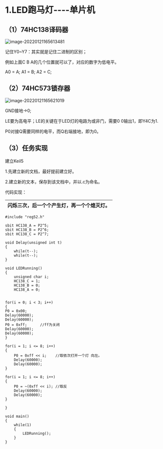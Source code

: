# 1.LED跑马灯----单片机

## （1）74HC138译码器

![image-20220121165613481](C:\Users\陈家祥\AppData\Roaming\Typora\typora-user-images\image-20220121165613481.png)

记住Y0~Y7：其实就是记住二进制的区别；

例如上面C B A的几个位置就可以了，对应的数字为低电平。

A0 = A; A1 = B; A2 = C;



## （2）74HC573锁存器

![image-20220121165621019](C:\Users\陈家祥\AppData\Roaming\Typora\typora-user-images\image-20220121165621019.png)

GND接地->0;

  LE要为高电平；LE的关键在于LED灯的电路为或非门，需要0 0输出1，即Y4C为1.

P0对接Q需要同样的电平，而Q右端接地，即为0。



## （3）任务实现

建立Keil5 

1.先建立新的文档，最好提前建立好。

2.建立新的文本，保存到该文档中，并以.c为命名。

代码实现：

| 闪烁三次，后一个个产生灯，再一个个熄灭灯。 |
| ------------------------------------------ |



```
#include "reg52.h"

sbit HC138_A = P2^5;
sbit HC138_B = P2^6;
sbit HC138_C = P2^7;

void Delay(unsigned int t)
{
	while(t--);
	while(t--);
}

void LEDRunning()
{
	unsigned char i;
	HC138_C = 1;
	HC138_B = 0;
	HC138_A = 0;
	

for(i = 0; i < 3; i++)
{
P0 = 0x00;
Delay(60000);
Delay(60000);
P0 = 0xff;		//ff为关闭
Delay(60000);
Delay(60000);
}

for(i = 1; i <= 8; i++)
{
	P0 = 0xff << i;    //取依次打开一个灯 向左。
	Delay(60000);
	Delay(60000);
}

for(i = 1; i <= 8; i++)
{
	P0 = ~(0xff << i); //取反
	Delay(60000);
	Delay(60000);
}

}

void main()
{
	while(1)
	{
		LEDRunning();
	}
}
```

